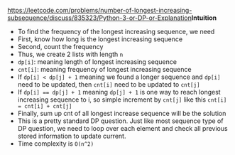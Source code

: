 https://leetcode.com/problems/number-of-longest-increasing-subsequence/discuss/835323/Python-3-or-DP-or-Explanation
​
**Intuition**
- To find the frequency of the longest increasing sequence, we need
- First, know how long is the longest increasing sequence
- Second, count the frequency
- Thus, we create 2 lists with length `n`
- `dp[i]`: meaning length of longest increasing sequence
- `cnt[i]`: meaning frequency of longest increasing sequence
- If `dp[i] < dp[j] + 1` meaning we found a longer sequence and `dp[i]` need to be updated, then `cnt[i]` need to be updated to `cnt[j]`
- If `dp[i] == dp[j] + 1` meaning `dp[j] + 1` is one way to reach longest increasing sequence to i, so simple increment by `cnt[j]` like this `cnt[i] = cnt[i] + cnt[j]`
- Finally, sum up cnt of all longest increase sequence will be the solution
- This is a pretty standard DP question. Just like most sequence type of DP question, we need to loop over each element and check all previous stored information to update current.
- Time complexity is `O(n^2)`